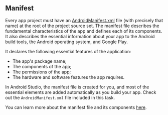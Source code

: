 Manifest
--------

Every app project must have an <a href="psi_element://Configuration/Manifest/src/main/AndroidManifest.xml:2">AndroidManifest.xml</a> 
file (with precisely that name) at the root of the project source set.
The manifest file describes the fundamental characteristics of the app and defines each of its components.
It also describes the essential information about your app to the Android
build tools, the Android operating system, and Google Play.

It declares the following essential features of the application:
 - The app's package name;
 - The components of the app;
 - The permissions of the app;
 - The hardware and software features the app requires.

In Android Studio, the manifest file is created for you, and
most of the essential elements are added automatically as you build your app.
Check out the `AndroidManifest.xml` file included in this task.


You can learn more about the manifest file and its components
[here](https://developer.android.com/guide/topics/manifest/manifest-intro).